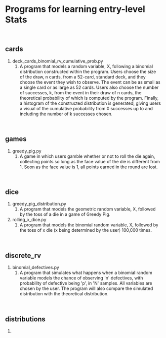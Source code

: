 # Programs for learning entry-level Stats

<br/>

## <b>cards</b>
1. deck_cards_binomial_rv_cumulative_prob.py 
	1. A program that models a random variable, X, following a binomial distribution constructed within the program. Users choose the size of the draw, n cards, from a 52-card, standard deck, and they choose the event they wish to observe. The event can be as small as a single card or as large as 52 cards. Users also choose the number of successes, k, from the event in their draw of n cards, the theoretical probability of which is computed by the program. Finally, a histogram of the constructed distribution is generated, giving users a visual of the cumulative probability from 0 successes up to and including the number of k successes chosen.

<br/>

## <b>games</b>
1. greedy_pig.py
	1. A game in which users gamble whether or not to roll the die again, collecting points so long as the face value of the die is different from 1. Soon as the face value is 1, all points earned in the round are lost.

<br/>

## <b>dice</b>
1. greedy_pig_distribution.py
	1. A program that models the geometric random variable, X, followed by the toss of a die in a game of Greedy Pig.
2. rolling_x_dice.py
	1. A program that models the binomial random variable, X, followed by the toss of x die (x being determined by the user) 100,000 times.

<br/>

## <b>discrete_rv</b>
1. binomial_defectives.py
	1. A program that simulates what happens when a binomial random variable models the chance of observing 'n' defectives, with probability of defective being 'p', in 'N' samples. All variables are chosen by the user. The program will also compare the simulated distribution with the theoretical distribution.

<br/>

## <b>distributions</b>
1.
